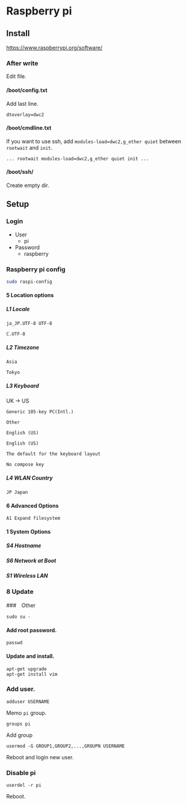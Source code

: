 # Raspberry pi

## Install

https://www.raspberrypi.org/software/

### After write

Edit file.

#### /boot/config.txt

Add last line.

```
dtoverlay=dwc2
```

#### /boot/cmdline.txt

If you want to use ssh, add `modules-load=dwc2,g_ether quiet` between `rootwait` and `init`.

```
... rootwait modules-load=dwc2,g_ether quiet init ...
```

#### /boot/ssh/

Create empty dir.

## Setup

### Login

* User
  * pi
* Password
  * raspberry

### Raspberry pi config

```sh
sudo raspi-config
```

#### 5 Location options

##### L1 Locale

```
ja_JP.UTF-8 UTF-8
```

```
C.UTF-8
```

##### L2 Timezone

```
Asia
```

```
Tokyo
```

##### L3 Keyboard

UK → US

```
Generic 105-key PC(Intl.)
```

```
Other
```

```
English (US)
```

```
English (US)
```

```
The default for the keyboard layout
```

```
No compose key
```

##### L4 WLAN Country

```
JP Japan
```

#### 6 Advanced Options

```
A1 Expand filesystem
```

#### 1 System Options

##### S4 Hostname

##### S6 Network at Boot

##### S1 Wireless LAN

### 8 Update

###　Other

```
sudo su -
```

#### Add root password.

```
passwd
```

#### Update and install.

```
apt-get upgrade
apt-get install vim
```

### Add user.

```
adduser USERNAME
```

Memo `pi` group.

```
groups pi
```

Add group

```
usermod -G GROUP1,GROUP2,...,GROUPN USERNAME
```

Reboot and login new user.

### Disable pi

```
userdel -r pi
```

Reboot.

